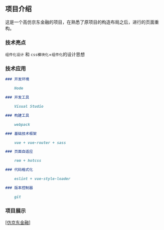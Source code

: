 ## 项目介绍

这是一个高仿京东金融的项目，在熟悉了原项目的构造布局之后，进行的页面重构。

### 技术亮点
`组件化设计` 和 `css模块化`+`组件化`的设计思想

### 技术应用

```markdown
### 开发环境

    Node

### 开发工具

    Visual Studio

### 构建工具

    webpack

### 基础技术框架

    vue + vue-router + sass

### 页面自适应

    rem + hotcss

### 代码格式化

    eslint + vue-style-loader

### 版本控制器

    git
```

### 项目展示

<a href="https://geek-jcy.github.io/JDFinancePage/dist/index.html#/" target="_blank">[仿京东金融]</a>


